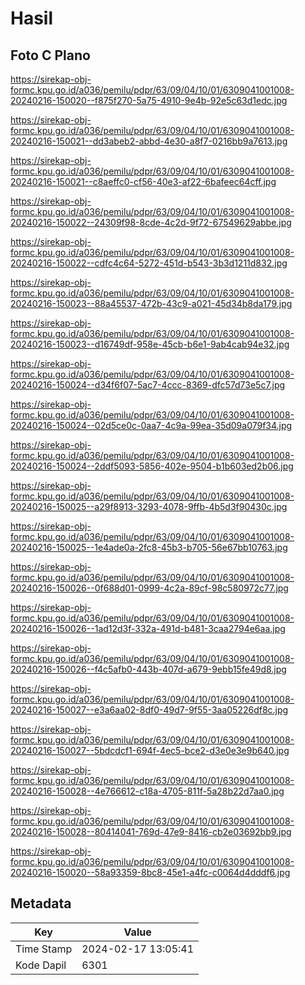 # Hasil

## Foto C Plano

https://sirekap-obj-formc.kpu.go.id/a036/pemilu/pdpr/63/09/04/10/01/6309041001008-20240216-150020--f875f270-5a75-4910-9e4b-92e5c63d1edc.jpg

https://sirekap-obj-formc.kpu.go.id/a036/pemilu/pdpr/63/09/04/10/01/6309041001008-20240216-150021--dd3abeb2-abbd-4e30-a8f7-0216bb9a7613.jpg

https://sirekap-obj-formc.kpu.go.id/a036/pemilu/pdpr/63/09/04/10/01/6309041001008-20240216-150021--c8aeffc0-cf56-40e3-af22-6bafeec64cff.jpg

https://sirekap-obj-formc.kpu.go.id/a036/pemilu/pdpr/63/09/04/10/01/6309041001008-20240216-150022--24309f98-8cde-4c2d-9f72-67549629abbe.jpg

https://sirekap-obj-formc.kpu.go.id/a036/pemilu/pdpr/63/09/04/10/01/6309041001008-20240216-150022--cdfc4c64-5272-451d-b543-3b3d1211d832.jpg

https://sirekap-obj-formc.kpu.go.id/a036/pemilu/pdpr/63/09/04/10/01/6309041001008-20240216-150023--88a45537-472b-43c9-a021-45d34b8da179.jpg

https://sirekap-obj-formc.kpu.go.id/a036/pemilu/pdpr/63/09/04/10/01/6309041001008-20240216-150023--d16749df-958e-45cb-b6e1-9ab4cab94e32.jpg

https://sirekap-obj-formc.kpu.go.id/a036/pemilu/pdpr/63/09/04/10/01/6309041001008-20240216-150024--d34f6f07-5ac7-4ccc-8369-dfc57d73e5c7.jpg

https://sirekap-obj-formc.kpu.go.id/a036/pemilu/pdpr/63/09/04/10/01/6309041001008-20240216-150024--02d5ce0c-0aa7-4c9a-99ea-35d09a079f34.jpg

https://sirekap-obj-formc.kpu.go.id/a036/pemilu/pdpr/63/09/04/10/01/6309041001008-20240216-150024--2ddf5093-5856-402e-9504-b1b603ed2b06.jpg

https://sirekap-obj-formc.kpu.go.id/a036/pemilu/pdpr/63/09/04/10/01/6309041001008-20240216-150025--a29f8913-3293-4078-9ffb-4b5d3f90430c.jpg

https://sirekap-obj-formc.kpu.go.id/a036/pemilu/pdpr/63/09/04/10/01/6309041001008-20240216-150025--1e4ade0a-2fc8-45b3-b705-56e67bb10763.jpg

https://sirekap-obj-formc.kpu.go.id/a036/pemilu/pdpr/63/09/04/10/01/6309041001008-20240216-150026--0f688d01-0999-4c2a-89cf-98c580972c77.jpg

https://sirekap-obj-formc.kpu.go.id/a036/pemilu/pdpr/63/09/04/10/01/6309041001008-20240216-150026--1ad12d3f-332a-491d-b481-3caa2794e6aa.jpg

https://sirekap-obj-formc.kpu.go.id/a036/pemilu/pdpr/63/09/04/10/01/6309041001008-20240216-150026--f4c5afb0-443b-407d-a679-9ebb15fe49d8.jpg

https://sirekap-obj-formc.kpu.go.id/a036/pemilu/pdpr/63/09/04/10/01/6309041001008-20240216-150027--e3a6aa02-8df0-49d7-9f55-3aa05226df8c.jpg

https://sirekap-obj-formc.kpu.go.id/a036/pemilu/pdpr/63/09/04/10/01/6309041001008-20240216-150027--5bdcdcf1-694f-4ec5-bce2-d3e0e3e9b640.jpg

https://sirekap-obj-formc.kpu.go.id/a036/pemilu/pdpr/63/09/04/10/01/6309041001008-20240216-150028--4e766612-c18a-4705-811f-5a28b22d7aa0.jpg

https://sirekap-obj-formc.kpu.go.id/a036/pemilu/pdpr/63/09/04/10/01/6309041001008-20240216-150028--80414041-769d-47e9-8416-cb2e03692bb9.jpg

https://sirekap-obj-formc.kpu.go.id/a036/pemilu/pdpr/63/09/04/10/01/6309041001008-20240216-150020--58a93359-8bc8-45e1-a4fc-c0064d4dddf6.jpg


## Metadata

| Key        | Value               |
| ---------- | ------------------- |
| Time Stamp | 2024-02-17 13:05:41 |
| Kode Dapil | 6301                |



